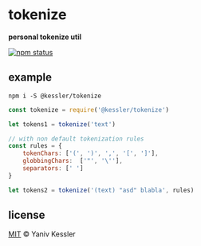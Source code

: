 # tokenize

**personal tokenize util**

[![npm status](http://img.shields.io/npm/v/@kessler/tokenize.svg?style=flat-square)](https://www.npmjs.org/package/@kessler/tokenize) 

## example

`npm i -S @kessler/tokenize`

```js
const tokenize = require('@kessler/tokenize')

let tokens1 = tokenize('text')

// with non default tokenization rules
const rules = {
    tokenChars: ['(', ')', ',', '[', ']'],
    globbingChars:  ['"', '\''],
    separators: [' ']
}

let tokens2 = tokenize('(text) "asd" blabla', rules)
```

## license

[MIT](http://opensource.org/licenses/MIT) © Yaniv Kessler
